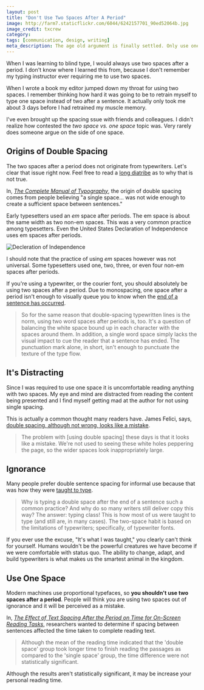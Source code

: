 ```yaml
---
layout: post
title: "Don't Use Two Spaces After A Period"
image: http://farm7.staticflickr.com/6044/6242157701_90ed52064b.jpg
image_credit: txcrew
category: 
tags: [communication, design, writing]
meta_description: The age old argument is finally settled. Only use one space after a period.
---
```


[1]: http://www.vletter.com/graphics/declaration_closeup.gif
[2]: http://www.creativepro.com/article/double-space-or-not-double-space
[3]: http://www.amazon.com/gp/product/0321127307/ref=as_li_ss_tl?ie=UTF8&camp=1789&creative=390957&creativeASIN=0321127307&linkCode=as2&tag=breharsblo-20
[4]: http://www.fonts.com/content/learning/fyti/typographic-tips/double-spaces?siteId=2c670c80-4121-4446-893f-d7fe9690be92
[5]: http://www.csloh.com/research/pdf/2002_IVLA.pdf
[6]: http://www.heracliteanriver.com/?p=324

When I was learning to blind type, I would always use two spaces after a period. I don't know where I learned this from, because I don't remember my typing instructor ever requiring me to use two spaces.

When I wrote a book my editor jumped down my throat for using two spaces. I remember thinking how hard it was going to be to retrain myself to type one space instead of two after a sentence. It actually only took me about 3 days before I had retrained my muscle memory.

I've even brought up the spacing ssue with friends and colleagues. I didn't realize how contested the _two space vs. one space_ topic was. Very rarely does someone argue on the side of one space.

## Origins of Double Spacing
The two spaces after a period does not originate from typewriters. Let's clear that issue right now. Feel free to read a [long diatribe][6] as to why that is not true.

In, _[The Complete Manual of Typography][3]_, the origin of double spacing comes from people believing "a single space... was not wide enough to create a sufficient space between sentences."

Early typesetters used an _em_ space after periods. The em space is about the same width as two non-em spaces. This was a very common practice among typesetters. Even the United States Declaration of Independence uses em spaces after periods.

![Decleration of Independence][1]

I should note that the practice of using _em_ spaces however was not universal. Some typesetters used one, two, three, or even four non-em spaces after periods.

If you're using a typewriter, or the courier font, you should absolutely be using two spaces after a period. Due to monospacing, one space after a period isn't enough to visually queue you to know when the [end of a sentence has occurred][2]. 

> So for the same reason that double-spacing typewritten lines is the norm, using two word spaces after periods is, too. It's a question of balancing the white space bound up in each character with the spaces around them. In addition, a single word space simply lacks the visual impact to cue the reader that a sentence has ended. The punctuation mark alone, in short, isn't enough to punctuate the texture of the type flow.

## It's Distracting
Since I was required to use one space it is uncomfortable reading anything with two spaces. My eye and mind are distracted from reading the content being presented and I find myself getting mad at the author for not using single spacing.

This is actually a common thought many readers have. James Felici, says, [double spacing, although not wrong, looks like a mistake][2].

> The problem with [using double spacing] these days is that it looks like a mistake. We're not used to seeing these white holes peppering the page, so the wider spaces look inappropriately large.

## Ignorance
Many people prefer double sentence spacing for informal use because that was how they were [taught to type][4].

> Why is typing a double space after the end of a sentence such a common practice? And why do so many writers still deliver copy this way? The answer: typing class! This is how most of us were taught to type (and still are, in many cases). The two-space habit is based on the limitations of typewriters; specifically, of typewriter fonts.

If you ever use the excuse, "It's what I was taught," you clearly can't think for yourself. Humans wouldn't be the powerful creatures we have become if we were comfortable with status quo. The ability to change, adapt, and build typewriters is what makes us the smartest animal in the kingdom.

## Use One Space
Modern machines use proportional typefaces, so __you shouldn't use two spaces after a period__. People will think you are using two spaces out of ignorance and it will be perceived as a mistake.

In, _[The Effect of Text Spacing After the Period on Time for On-Screen Reading Tasks][5]_, researchers wanted to determine if spacing between sentences affected the time taken to complete reading text.

> Although the mean of the reading time indicated that the 'double space' group took longer time to finish reading the passages as compared to the 'single space' group, the time  difference were not statistically significant. 

Although the results aren't statistically significant, it may be increase your personal reading time.
